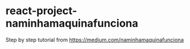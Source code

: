 # react-project-naminhamaquinafunciona
Step by step tutorial from https://medium.com/naminhamaquinafunciona
